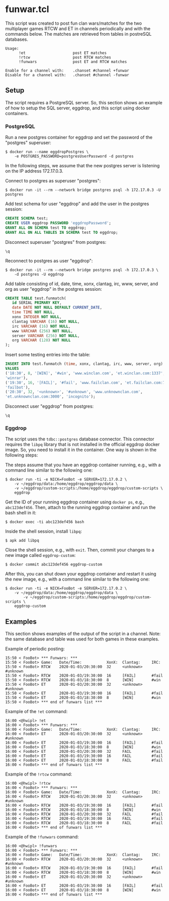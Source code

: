 # funwar.tcl

This script was created to post fun clan wars/matches for the two multiplayer
games RTCW and ET in channels periodically and with the commands below. The
matches are retrieved from tables in postreSQL databases.

```
Usage:
      !et                     post ET matches
      !rtcw                   post RTCW matches
      !funwars                post ET and RTCW matches

Enable for a channel with:    .chanset #channel +funwar
Disable for a channel with:   .chanset #channel -funwar
```

## Setup

The script requires a PostgreSQL server. So, this section shows an example of
how to setup the SQL server, eggdrop, and this script using docker containers.

### PostgreSQL

Run a new postgres container for eggdrop and set the password of the "postgres"
superuser:

```console
$ docker run --name eggdropPostgres \
	-e POSTGRES_PASSWORD=postgresUserPassword -d postgres
```

In the following steps, we assume that the new postgres server is listening on
the IP address 172.17.0.3.

Connect to postgres as superuser "postgres":

```console
$ docker run -it --rm --network bridge postgres psql -h 172.17.0.3 -U postgres
```

Add test schema for user "eggdrop" and add the user in the postgres session:

```sql
CREATE SCHEMA test;
CREATE USER eggdrop PASSWORD 'eggdropPassword';
GRANT ALL ON SCHEMA test TO eggdrop;
GRANT ALL ON ALL TABLES IN SCHEMA test TO eggdrop;
```

Disconnect superuser "postgres" from postgres:

```
\q
```

Reconnect to postgres as user "eggdrop":

```console
$ docker run -it --rm --network bridge postgres psql -h 172.17.0.3 \
	-d postgres -U eggdrop
```

Add table consisting of id, date, time, xonx, clantag, irc, www, server, and
org as user "eggdrop" in the postgres session:

```sql
CREATE TABLE test.funmatch(
   id SERIAL PRIMARY KEY,
   date DATE NOT NULL DEFAULT CURRENT_DATE,
   time TIME NOT NULL,
   xonx INTEGER NOT NULL,
   clantag VARCHAR (16) NOT NULL,
   irc VARCHAR (16) NOT NULL,
   www VARCHAR (256) NOT NULL,
   server VARCHAR (256) NOT NULL,
   org VARCHAR (128) NOT NULL
);
```

Insert some testing entries into the table:

```sql
INSERT INTO test.funmatch (time, xonx, clantag, irc, www, server, org)
VALUES
('18:30', 8, '[WIN]', '#win', 'www.winclan.com', 'et.winclan.com:1337',
'winrar'),
('19:30', 16, '[FAIL]', '#fail', 'www.failclan.com', 'et.failclan.com:7331',
'failbot'),
('20:30', 32, '<unknown>', '#unknown', 'www.unknownclan.com',
'et.unknownclan.com:3000', 'incognito');
```

Disconnect user "eggdrop" from postgres:

```
\q
```

### Eggdrop

The script uses the `tdbc::postgres` database connector. This connector
requires the `libpq` library that is not installed in the official eggdrop
docker image. So, you need to install it in the container. One way is shown in
the following steps:

The steps assume that you have an eggdrop container running, e.g., with a
command line similar to the following one:

```console
$ docker run -ti -e NICK=FooBot -e SERVER=172.17.0.2 \
	-v ~/eggdrop/data:/home/eggdrop/eggdrop/data \
	-v ~/eggdrop/custom-scripts:/home/eggdrop/eggdrop/custom-scripts \
	eggdrop
```

Get the ID of your running eggdrop container using `docker ps`, e.g.,
`abc123def456`. Then, attach to the running eggdrop container and run the bash
shell in it:

```console
$ docker exec -ti abc123def456 bash
```

Inside the shell session, install `libpq`:

```console
$ apk add libpq
```

Close the shell session, e.g., with `exit`. Then, commit your changes to a new
image called `eggdrop-custom`:

```
$ docker commit abc123def456 eggdrop-custom
```

After this, you can shut down your eggdrop container and restart it using the
new image, e.g., with a command line similar to the following one:

```console
$ docker run -ti -e NICK=FooBot -e SERVER=172.17.0.2 \
	-v ~/eggdrop/data:/home/eggdrop/eggdrop/data \
        -v ~/eggdrop/custom-scripts:/home/eggdrop/eggdrop/custom-scripts \
	eggdrop-custom
```

## Examples

This section shows examples of the output of the script in a channel. Note: the
same database and table was used for both games in these examples.

Example of periodic posting:

```
15:50 < FooBot> *** Funwars: ***
15:50 < FooBot> Game:   Date/Time:           XonX:  Clantag:     IRC:
15:50 < FooBot> RTCW    2020-01-03/20:30:00  32     <unknown>    #unknown
15:50 < FooBot> RTCW    2020-01-03/19:30:00  16     [FAIL]       #fail
15:50 < FooBot> RTCW    2020-01-03/18:30:00  8      [WIN]        #win
15:50 < FooBot> ET      2020-01-03/20:30:00  32     <unknown>    #unknown
15:50 < FooBot> ET      2020-01-03/19:30:00  16     [FAIL]       #fail
15:50 < FooBot> ET      2020-01-03/18:30:00  8      [WIN]        #win
15:50 < FooBot> *** end of funwars list ***
```

Example of the `!et` command:

```
16:00 <@hwipl> !et
16:00 < FooBot> *** Funwars: ***
16:00 < FooBot> Game:   Date/Time:           XonX:  Clantag:     IRC:
16:00 < FooBot> ET      2020-01-03/20:30:00  32     <unknown>    #unknown
16:00 < FooBot> ET      2020-01-03/19:30:00  16     [FAIL]       #fail
16:00 < FooBot> ET      2020-01-03/18:30:00  8      [WIN]        #win
16:00 < FooBot> ET      2020-01-03/20:30:00  32     FAIL         #fail
16:00 < FooBot> ET      2020-01-03/19:30:00  16     FAIL         #fail
16:00 < FooBot> ET      2020-01-03/18:30:00  8      FAIL         #fail
16:00 < FooBot> *** end of funwars list ***
```

Example of the `!rtcw` command:

```
16:00 <@hwipl> !rtcw
16:00 < FooBot> *** Funwars: ***
16:00 < FooBot> Game:   Date/Time:           XonX:  Clantag:     IRC:
16:00 < FooBot> RTCW    2020-01-03/20:30:00  32     <unknown>    #unknown
16:00 < FooBot> RTCW    2020-01-03/19:30:00  16     [FAIL]       #fail
16:00 < FooBot> RTCW    2020-01-03/18:30:00  8      [WIN]        #win
16:00 < FooBot> RTCW    2020-01-03/20:30:00  32     FAIL         #fail
16:00 < FooBot> RTCW    2020-01-03/19:30:00  16     FAIL         #fail
16:00 < FooBot> RTCW    2020-01-03/18:30:00  8      FAIL         #fail
16:00 < FooBot> *** end of funwars list ***
```

Example of the `!funwars` command:

```
16:00 <@hwipl> !funwars
16:00 < FooBot> *** Funwars: ***
16:00 < FooBot> Game:   Date/Time:           XonX:  Clantag:     IRC:
16:00 < FooBot> RTCW    2020-01-03/20:30:00  32     <unknown>    #unknown
16:00 < FooBot> RTCW    2020-01-03/19:30:00  16     [FAIL]       #fail
16:00 < FooBot> RTCW    2020-01-03/18:30:00  8      [WIN]        #win
16:00 < FooBot> ET      2020-01-03/20:30:00  32     <unknown>    #unknown
16:00 < FooBot> ET      2020-01-03/19:30:00  16     [FAIL]       #fail
16:00 < FooBot> ET      2020-01-03/18:30:00  8      [WIN]        #win
16:00 < FooBot> *** end of funwars list ***
```
